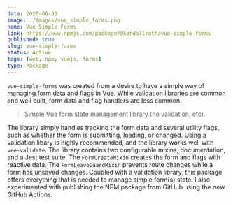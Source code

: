 ```yaml
---
date: 2020-06-30
image: ./images/vue_simple_forms.png
name: Vue Simple Forms
link: https://www.npmjs.com/package/@kendallroth/vue-simple-forms
published: true
slug: vue-simple-forms
status: Active
tags: [web, npm, vuejs, forms]
type: Package
---
```


`vue-simple-forms` was created from a desire to have a simple way of managing form data and flags in Vue. While validation libraries are common and well built, form data  and flag handlers are less common.

> Simple Vue form state management library (no validation, etc).

The library simply handles tracking the form data and several utility flags, such as whether the form is submitting, loading, or changed. Using a validation libary is highly recommended, and the library works well with `vee-validate`. The library contains two configurable mixins, documentation, and a Jest test suite. The `FormCreateMixin` creates the form and flags with reactive data. The `FormLeaveGuardMixin` prevents route changes while a form has unsaved changes. Coupled with a validation library, this package offers everything that is needed to manage simple form(s) state. I also experimented with publishing the NPM package from GitHub using the new GitHub Actions.
